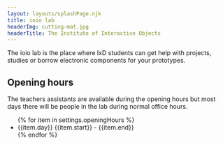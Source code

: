 ```yaml
---
layout: layouts/splashPage.njk
title: ioio lab
headerImg: cutting-mat.jpg
headerTitle: The Institute of Interactive Objects
---
```


The ioio lab is the place where IxD students can get help with projects, studies or borrow electronic components for your prototypes.

## Opening hours

The teachers assistants are available during the opening hours but most days there will be people in the lab during normal office hours.

<ul class="Home-openingHours">
  {% for item in settings.openingHours %}
  <li><span class="Footer-day">{{item.day}}</span> <span class="Footer-time">{{item.start}} - {{item.end}}</span></li>
  {% endfor %}
</ul>
